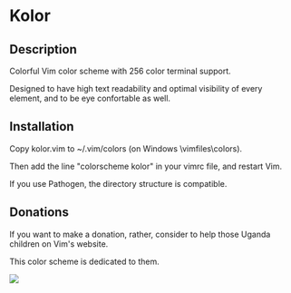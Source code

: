 Kolor
=====

## Description

Colorful Vim color scheme with 256 color terminal support.

Designed to have high text readability and optimal visibility of every element, and to be eye confortable as well.

## Installation

Copy kolor.vim to ~/.vim/colors (on Windows <your-vim-dir>\vimfiles\colors).

Then add the line "colorscheme kolor" in your vimrc file, and restart Vim.

If you use Pathogen, the directory structure is compatible.

## Donations

If you want to make a donation, rather, consider to help those Uganda children on Vim's website.

This color scheme is dedicated to them.

![][kolor-screenshot]

[kolor-screenshot]: http://farm9.staticflickr.com/8198/8242050586_f0b23a63ed_b.jpg
